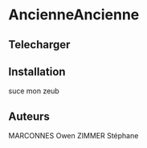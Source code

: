 # AncienneAncienne

## Telecharger

## Installation

suce mon zeub

## Auteurs
MARCONNES Owen
ZIMMER Stéphane
